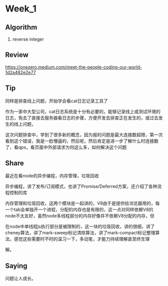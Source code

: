 # Week_1 

## Algorithm
1. reverse integer

## Review 
https://onezero.medium.com/meet-the-people-coding-our-world-1d2a482e2e77

## Tip 

同样是排查线上问题，开始学会看cat日志记录工具了

作为一家中大型公司，cat日志系统是十分有必要的，能够记录线上或测试环境的日志，免去了直接去服务器看日志的步骤，方便开发去排查正在发生的，或过去发生的线上问题，

这次问题排查中，学到了很多新的概念，因为报的问题是最大连接数超限，第一次看到这个错误，我是一脸懵逼的，然后呢，然后肯定是进一步了解什么时连接数了，看qps，看页面中外部请求为何这么多，如何解决这个问题


## Share 

最近在看node的异步编程，内存管理，垃圾回收

异步编程，讲了发布/订阅模式，也讲了Promise/Deferred方案，还介绍了各种流程控制的库

内存管理和垃圾回收，这两个模块是一起讲的，V8由于是提供给浏览器用的，每一个tab会单独开一个进程，分配的内存也是有限的，这一点对同样依赖V8的node不太友好，虽然node多线程部分的内存好像并不依赖V8分配的内存，但

在node中单线程js执行部分是被限制的，这一块的垃圾回收，讲的很细，讲了cheney算法，讲了mark-sweep标记清除算法，讲了mark-compact标记整理算法，感觉这些需要时不时的温习一下，多动笔，才能力持续理解直至终生理

解。

## Saying

问题让人成长。